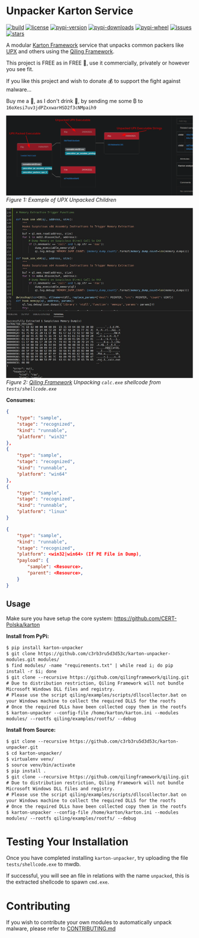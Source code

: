 # Unpacker Karton Service

[![build](https://travis-ci.org/c3rb3ru5d3d53c/karton-unpacker.svg?branch=master)](https://travis-ci.org/c3rb3ru5d3d53c/karton-unpacker)
[![license](https://img.shields.io/github/license/c3rb3ru5d3d53c/karton-unpacker-modules)](https://github.com/c3rb3ru5d3d53c/karton-unpacker/blob/master/LICENSE)
[![pypi-version](https://pypip.in/v/karton-unpacker/badge.png)](https://pypi.org/project/karton-unpacker/)
[![pypi-downloads](https://pypip.in/d/karton-unpacker/badge.png)](https://pypi.org/project/karton-unpacker/)
[![pypi-wheel](https://pypip.in/wheel/karton-unpacker/badge.svg)](https://pypi.org/project/karton-unpacker/)
[![issues](https://img.shields.io/github/issues/c3rb3ru5d3d53c/karton-unpacker-modules)](https://github.com/c3rb3ru5d3d53c/karton-unpacker/issues)
[![stars](https://img.shields.io/github/stars/c3rb3ru5d3d53c/karton-unpacker-modules)](https://github.com/c3rb3ru5d3d53c/karton-unpacker/stargazers)

A modular [Karton Framework](https://github.com/CERT-Polska/karton) service that unpacks common packers like [UPX](https://upx.github.io/) and others using the [Qiling Framework](https://qiling.io/).

This project is FREE as in FREE :beer:, use it commercially, privately or however you see fit.

If you like this project and wish to donate :moneybag: to support the fight against malware...

Buy me a :tea:, as I don't drink :beer:, by sending me some ₿ to `16oXesi7uv3jdPZxxwarHSD2f3cNMpaih9`

![objects](https://github.com/c3rb3ru5d3d53c/karton-unpacker/raw/master/docs/img/objects.png)
*Figure 1: Example of UPX Unpacked Children*

![qiling](https://github.com/c3rb3ru5d3d53c/karton-unpacker/raw/master/docs/img/qiling.jpeg)
*Figure 2: [Qiling Framework](https://qiling.io/) Unpacking `calc.exe` shellcode from `tests/shellcode.exe`*

**Consumes:**
```json
{
    "type": "sample",
    "stage": "recognized",
    "kind": "runnable",
    "platform": "win32"
},
{
    "type": "sample", 
    "stage": "recognized",
    "kind": "runnable",
    "platform": "win64" 
},
{ 
    "type": "sample",
    "stage": "recognized",
    "kind": "runnable",
    "platform": "linux"
}
```

```json
{
    "type": "sample",
    "kind": "runnable",
    "stage": "recognized",
    "platform": <win32|win64> (If PE File in Dump),
    "payload": {
        "sample": <Resource>,
        "parent": <Resource>,
    }
}
```

## Usage

Make sure you have setup the core system: https://github.com/CERT-Polska/karton

**Install from PyPi:**
```shell
$ pip install karton-unpacker
$ git clone https://github.com/c3rb3ru5d3d53c/karton-unpacker-modules.git modules/
$ find modules/ -name "requirements.txt" | while read i; do pip install -r $i; done
$ git clone --recursive https://github.com/qilingframework/qiling.git
# Due to distribution restriction, Qiling Framework will not bundle Microsoft Windows DLL files and registry.
# Please use the script qiling/examples/scripts/dllscollector.bat on your Windows machine to collect the required DLLS for the rootfs
# Once the required DLLs have been collected copy them in the rootfs
$ karton-unpacker --config-file /home/karton/karton.ini --modules modules/ --rootfs qiling/examples/rootfs/ --debug
```

**Install from Source:**
```shell
$ git clone --recursive https://github.com/c3rb3ru5d3d53c/karton-unpacker.git
$ cd karton-unpacker/
$ virtualenv venv/
$ source venv/bin/activate
$ pip install .
$ git clone --recursive https://github.com/qilingframework/qiling.git
# Due to distribution restriction, Qiling Framework will not bundle Microsoft Windows DLL files and registry.
# Please use the script qiling/examples/scripts/dllscollector.bat on your Windows machine to collect the required DLLS for the rootfs
# Once the required DLLs have been collected copy them in the rootfs
$ karton-unpacker --config-file /home/karton/karton.ini --modules modules/ --rootfs qiling/examples/rootfs/ --debug
```

# Testing Your Installation

Once you have completed installing `karton-unpacker`, try uploading the file `tests/shellcode.exe` to mwdb.

If successful, you will see an file in relations with the name `unpacked`, this is the extracted shellcode to spawn `cmd.exe`.

# Contributing

If you wish to contribute your own modules to automatically unpack malware, please refer to [CONTRIBUTING.md](https://github.com/c3rb3ru5d3d53c/karton-unpacker/blob/master/CONTRIBUTING.md)
